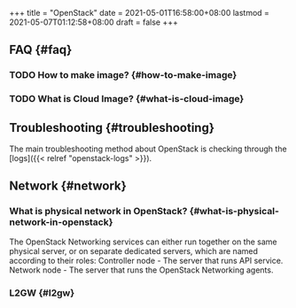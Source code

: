 +++
title = "OpenStack"
date = 2021-05-01T16:58:00+08:00
lastmod = 2021-05-07T01:12:58+08:00
draft = false
+++

## FAQ {#faq}


### <span class="org-todo todo TODO">TODO</span> How to make image? {#how-to-make-image}


### <span class="org-todo todo TODO">TODO</span> What is Cloud Image? {#what-is-cloud-image}


## Troubleshooting {#troubleshooting}

The main troubleshooting method about OpenStack is checking through the [logs]({{< relref "openstack-logs" >}}).


## Network {#network}


### What is physical network in OpenStack? {#what-is-physical-network-in-openstack}

The OpenStack Networking services can either run together on the same physical
server, or on separate dedicated servers, which are named according to their
roles: Controller node - The server that runs API service. Network node - The
server that runs the OpenStack Networking agents.


### L2GW {#l2gw}
